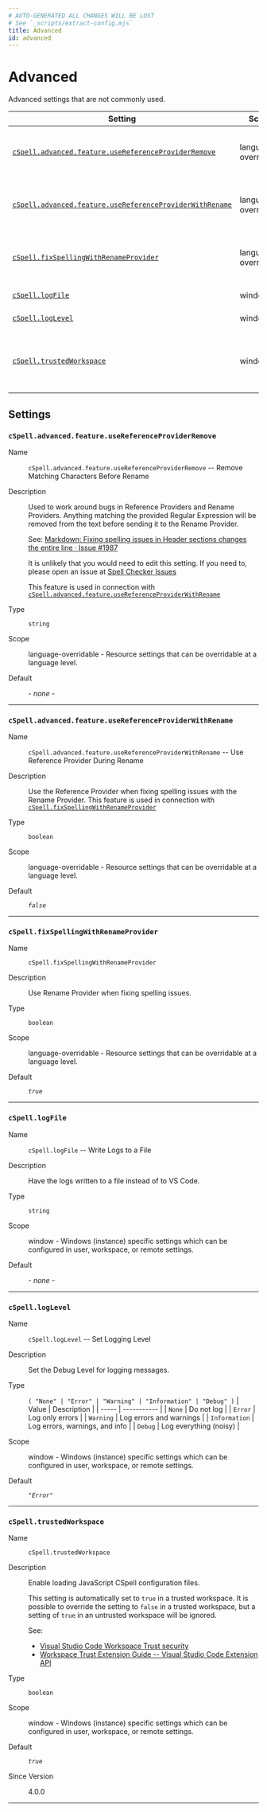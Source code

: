 ```yaml
---
# AUTO-GENERATED ALL CHANGES WILL BE LOST
# See `_scripts/extract-config.mjs`
title: Advanced
id: advanced
---
```


# Advanced

Advanced settings that are not commonly used.


| Setting | Scope | Description |
| ------- | ----- | ----------- |
| [`cSpell.advanced.feature.useReferenceProviderRemove`](#cspelladvancedfeatureusereferenceproviderremove) | language-overridable | Remove Matching Characters Before Rename |
| [`cSpell.advanced.feature.useReferenceProviderWithRename`](#cspelladvancedfeatureusereferenceproviderwithrename) | language-overridable | Use Reference Provider During Rename |
| [`cSpell.fixSpellingWithRenameProvider`](#cspellfixspellingwithrenameprovider) | language-overridable | Use Rename Provider when fixing spelling issues. |
| [`cSpell.logFile`](#cspelllogfile) | window | Write Logs to a File |
| [`cSpell.logLevel`](#cspellloglevel) | window | Set Logging Level |
| [`cSpell.trustedWorkspace`](#cspelltrustedworkspace) | window | Enable loading JavaScript CSpell configuration files. |


## Settings


### `cSpell.advanced.feature.useReferenceProviderRemove`

<dl>

<dt>
Name
</dt>
<dd>

`cSpell.advanced.feature.useReferenceProviderRemove` -- Remove Matching Characters Before Rename

</dd>


<dt>
Description
</dt>
<dd>

Used to work around bugs in Reference Providers and Rename Providers.
Anything matching the provided Regular Expression will be removed from the text
before sending it to the Rename Provider.

See: [Markdown: Fixing spelling issues in Header sections changes the entire line · Issue #1987](https://github.com/streetsidesoftware/vscode-spell-checker/issues/1987)

It is unlikely that you would need to edit this setting. If you need to, please open an issue at
[Spell Checker Issues](https://github.com/streetsidesoftware/vscode-spell-checker/issues)

This feature is used in connection with [`cSpell.advanced.feature.useReferenceProviderWithRename`](advanced#cspelladvancedfeatureusereferenceproviderwithrename)

</dd>


<dt>
Type
</dt>
<dd>

`string`

</dd>


<dt>
Scope
</dt>
<dd>

language-overridable - Resource settings that can be overridable at a language level.

</dd>




<dt>
Default
</dt>
<dd>

_- none -_

</dd>




</dl>

---


### `cSpell.advanced.feature.useReferenceProviderWithRename`

<dl>

<dt>
Name
</dt>
<dd>

`cSpell.advanced.feature.useReferenceProviderWithRename` -- Use Reference Provider During Rename

</dd>


<dt>
Description
</dt>
<dd>

Use the Reference Provider when fixing spelling issues with the Rename Provider.
This feature is used in connection with [`cSpell.fixSpellingWithRenameProvider`](advanced#cspellfixspellingwithrenameprovider)

</dd>


<dt>
Type
</dt>
<dd>

`boolean`

</dd>


<dt>
Scope
</dt>
<dd>

language-overridable - Resource settings that can be overridable at a language level.

</dd>




<dt>
Default
</dt>
<dd>

_`false`_

</dd>




</dl>

---


### `cSpell.fixSpellingWithRenameProvider`

<dl>

<dt>
Name
</dt>
<dd>

`cSpell.fixSpellingWithRenameProvider`

</dd>


<dt>
Description
</dt>
<dd>

Use Rename Provider when fixing spelling issues.

</dd>


<dt>
Type
</dt>
<dd>

`boolean`

</dd>


<dt>
Scope
</dt>
<dd>

language-overridable - Resource settings that can be overridable at a language level.

</dd>




<dt>
Default
</dt>
<dd>

_`true`_

</dd>




</dl>

---


### `cSpell.logFile`

<dl>

<dt>
Name
</dt>
<dd>

`cSpell.logFile` -- Write Logs to a File

</dd>


<dt>
Description
</dt>
<dd>

Have the logs written to a file instead of to VS Code.

</dd>


<dt>
Type
</dt>
<dd>

`string`

</dd>


<dt>
Scope
</dt>
<dd>

window - Windows (instance) specific settings which can be configured in user, workspace, or remote settings.

</dd>




<dt>
Default
</dt>
<dd>

_- none -_

</dd>




</dl>

---


### `cSpell.logLevel`

<dl>

<dt>
Name
</dt>
<dd>

`cSpell.logLevel` -- Set Logging Level

</dd>


<dt>
Description
</dt>
<dd>

Set the Debug Level for logging messages.

</dd>


<dt>
Type
</dt>
<dd>

`( "None" | "Error" | "Warning" | "Information" | "Debug" )`
| Value | Description |
| ----- | ----------- |
| `None` | Do not log |
| `Error` | Log only errors |
| `Warning` | Log errors and warnings |
| `Information` | Log errors, warnings, and info |
| `Debug` | Log everything (noisy) |


</dd>


<dt>
Scope
</dt>
<dd>

window - Windows (instance) specific settings which can be configured in user, workspace, or remote settings.

</dd>




<dt>
Default
</dt>
<dd>

_`"Error"`_

</dd>




</dl>

---


### `cSpell.trustedWorkspace`

<dl>

<dt>
Name
</dt>
<dd>

`cSpell.trustedWorkspace`

</dd>


<dt>
Description
</dt>
<dd>

Enable loading JavaScript CSpell configuration files.

This setting is automatically set to `true` in a trusted workspace. It is possible to override the setting to `false` in a trusted workspace,
but a setting of `true` in an untrusted workspace will be ignored.

See:
- [Visual Studio Code Workspace Trust security](https://code.visualstudio.com/docs/editor/workspace-trust)
- [Workspace Trust Extension Guide -- Visual Studio Code Extension API](https://code.visualstudio.com/api/extension-guides/workspace-trust)

</dd>


<dt>
Type
</dt>
<dd>

`boolean`

</dd>


<dt>
Scope
</dt>
<dd>

window - Windows (instance) specific settings which can be configured in user, workspace, or remote settings.

</dd>




<dt>
Default
</dt>
<dd>

_`true`_

</dd>


<dt>
Since Version
</dt>
<dd>

4.0.0

</dd>


</dl>

---


